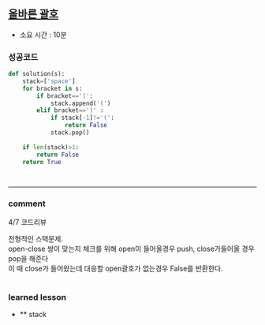 
## [올바른 괄호](https://programmers.co.kr/learn/courses/30/lessons/12909)
* 소요 시간 :  10분

### 성공코드
```python
def solution(s):
    stack=['space']
    for bracket in s:
        if bracket=='(':
            stack.append('(')
        elif bracket==')' :
            if stack[-1]!='(':
                return False
            stack.pop()
        
    if len(stack)>1:
        return False
    return True

  
```

----------------------------------------------------------------------------
### comment 
4/7 코드리뷰    

전형적인 스택문제.    
open-close 쌍이 맞는지 체크를 위해 open이 들어올경우 push, close가들어올 경우 pop을 해준다    
이 때 close가 들어왔는데 대응할 open괄호가 없는경우 False를 반환한다.    

#
#
 ### learned lesson
 
* ** stack
#
#
 
 
 
 

